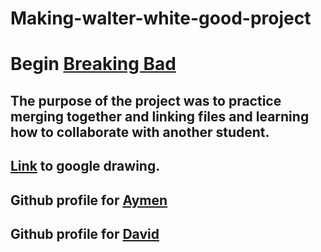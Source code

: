 # Making-walter-white-good-project

# Begin [Breaking Bad](lung-cancer/lung-cancer.md)

## The purpose of the project was to practice merging together and linking files and learning how to collaborate with another student.

## [Link](https://docs.google.com/drawings/d/1UYh_cMXHoN6colTovAD3ychXhnlJZs6iI4bMEBz3KQo/edit) to google drawing.

## Github profile for [Aymen](https://github.com/AymenA9356)
## Github profile for [David](https://github.com/davidg7188)